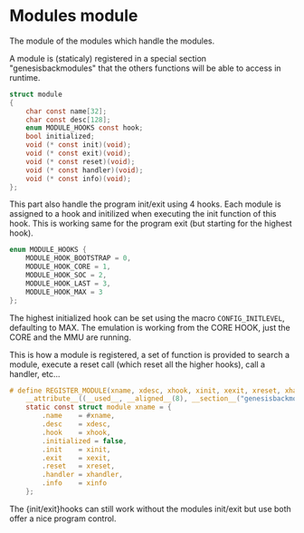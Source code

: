 # Modules module

The module of the modules which handle the modules.

A module is (staticaly) registered in a special section "genesisbackmodules" that the others functions will be able to access in runtime.

```c
struct module
{
    char const name[32];
    char const desc[128];
    enum MODULE_HOOKS const hook;
    bool initialized;
    void (* const init)(void);
    void (* const exit)(void);
    void (* const reset)(void);
    void (* const handler)(void);
    void (* const info)(void);
};
```

This part also handle the program init/exit using 4 hooks. Each module is assigned to a hook and initilized when executing the init function of this hook.
This is working same for the program exit (but starting for the highest hook).

```c
enum MODULE_HOOKS {
    MODULE_HOOK_BOOTSTRAP = 0,
    MODULE_HOOK_CORE = 1,
    MODULE_HOOK_SOC = 2,
    MODULE_HOOK_LAST = 3,
    MODULE_HOOK_MAX = 3
};
```

The highest initialized hook can be set using the macro `CONFIG_INITLEVEL`, defaulting to MAX. The emulation is working from the CORE HOOK, just the CORE and the MMU are running.

This is how a module is registered, a set of function is provided to search a module, execute a reset call (which reset all the higher hooks), call a handler, etc...

```c
# define REGISTER_MODULE(xname, xdesc, xhook, xinit, xexit, xreset, xhandler, xinfo)    \
    __attribute__((__used__, __aligned__(8), __section__("genesisbackmodules")))        \
    static const struct module xname = {                                                \
        .name    = #xname,                                                              \
        .desc    = xdesc,                                                               \
        .hook    = xhook,                                                               \
        .initialized = false,                                                           \
        .init    = xinit,                                                               \
        .exit    = xexit,                                                               \
        .reset   = xreset,                                                              \
        .handler = xhandler,                                                            \
        .info    = xinfo                                                                \
    };
```

The {init/exit}hooks can still work without the modules init/exit but use both offer a nice program control.